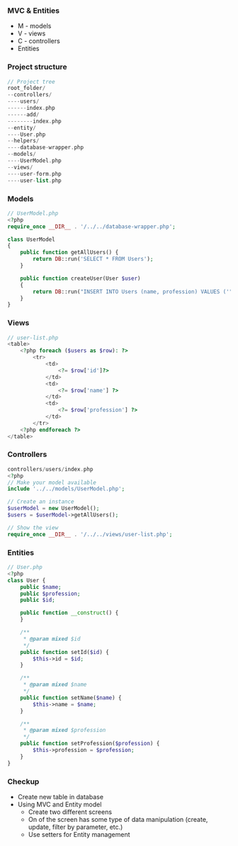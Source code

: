 ### MVC & Entities
* M - models
* V - views
* C - controllers
* Entities

### Project structure
```PHP
// Project tree
root_folder/
--controllers/
----users/
------index.php
------add/
--------index.php
--entity/
----User.php
--helpers/
----database-wrapper.php
--models/
----UserModel.php
--views/
----user-form.php
----user-list.php
```
### Models
```PHP
// UserModel.php
<?php
require_once __DIR__ . '/../../database-wrapper.php';

class UserModel
{
	public function getAllUsers() {
		return DB::run('SELECT * FROM Users');
	}

	public function createUser(User $user)
	{
		return DB::run("INSERT INTO Users (name, profession) VALUES ('" . $user->name. "', '" . $user->profession . "')");
	}
}
```
### Views
```PHP
// user-list.php
<table>
	<?php foreach ($users as $row): ?>
		<tr>
			<td>
				<?= $row['id']?>
			</td>
			<td>
				<?= $row['name'] ?>
			</td>
			<td>
				<?= $row['profession'] ?>
			</td>
		</tr>
	<?php endforeach ?>
</table>
```
### Controllers
```PHP
controllers/users/index.php
<?php
// Make your model available
include '../../models/UserModel.php';

// Create an instance
$userModel = new UserModel();
$users = $userModel->getAllUsers();

// Show the view
require_once __DIR__ . '/../../views/user-list.php';
```

### Entities
```PHP
// User.php
<?php
class User {
	public $name;
	public $profession;
	public $id;

	public function __construct() {
	}

	/**
	 * @param mixed $id
	 */
	public function setId($id) {
		$this->id = $id;
	}

	/**
	 * @param mixed $name
	 */
	public function setName($name) {
		$this->name = $name;
	}

	/**
	 * @param mixed $profession
	 */
	public function setProfession($profession) {
		$this->profession = $profession;
	}
}
```

### Checkup
* Create new table in database
* Using MVC and Entity model
    * Create two different screens
    * On of the screen has some type of data manipulation (create, update, filter by parameter, etc.)
    * Use setters for Entity management

